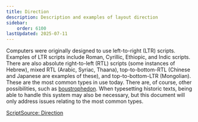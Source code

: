 ```yaml
---
title: Direction
description: Description and examples of layout direction
sidebar:
    order: 6100
lastUpdated: 2025-07-11
---
```


Computers were originally designed to use left-to-right (LTR) scripts. Examples of LTR scripts include Roman, Cyrillic, Ethiopic, and Indic scripts. There are also absolute right-to-left (RTL) scripts (some instances of Hebrew), mixed RTL (Arabic, Syriac, Thaana), top-to-bottom-RTL (Chinese and Japanese are examples of these), and top-to-bottom-LTR (Mongolian). These are the most common types in use today. There are, of course, other possibilities, such as [boustrophedon](/reference/glossary/#boust). When typesetting historic texts, being able to handle this system may also be necessary, but this document will only address issues relating to the most common types.

[ScriptSource: Direction](https://www.scriptsource.org/cms/scripts/page.php?item_id=entry_detail&uid=cq3q4pwuah#02674a4e)
